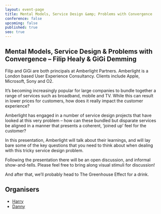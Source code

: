 ```yaml
---
layout: event-page
title: Mental Models, Service Design &amp; Problems with Convergence
conference: false
upcoming: false
published: true
seo: true
---
```


## Mental Models, Service Design &amp; Problems with Convergence  – Filip Healy & GiGi Demming

Filip and GiGi are both principals at Amberlight Partners. Amberlight is a London based User Experience Consultancy. Clients include Apple, Microsoft, Sony and O2.

It’s becoming increasingly popular for large companies to bundle together a range of services such as broadband, mobile and TV. While this can result in lower prices for customers, how does it really impact the customer experience?

Amberlight has engaged in a number of service design projects that have looked at this very problem – how can these bundled but disparate services be aligned in a manner that presents a coherent, ‘joined up’ feel for the customer?

In this presentation, Amberlight will talk about their learnings, and will lay bare some of the key questions that you need to think about when dealing with this tricky service design problem.

Following the presentation there will be an open discussion, and informal show-and-tells. Please feel free to bring along visual stimuli for discussion!

And after that, we’ll probably head to The Greenhouse Effect for a drink.

## Organisers

- <a href="https://uxbri.org/about/#harry">Harry</a>
- <a href="https://uxbri.org/about/#danny">Danny</a>